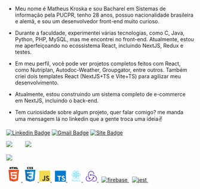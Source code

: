 - Meu nome é Matheus Kroska e sou Bacharel em Sistemas de informação pela PUCPR,
tenho 28 anos, possuo nacionalidade brasileira e alemã, e sou um desenvolvedor front-end muito curioso.

- Durante a faculdade, experimentei várias tecnologias, como C, Java, Python, PHP, MySQL, mas me encontrei no front-end.
Atualmente, estou me aperfeiçoando no ecossistema React, incluindo NextJS, Redux e testes.

- Em meu perfil, você pode ver projetos completos feitos com React, como Nutriplan, Autodoc-Weather, Groupgator, entre outros.
Também criei dois templates React (NextJS+TS e Vite+TS) para agilizar meu desenvolvimento.

- Atualmente, estou construindo um sistema completo de e-commerce em NextJS, incluindo o back-end.

- Tem curiosidade sobre algum projeto, quer falar comigo? me manda uma mensagem lá no linkedin que a gente troca uma ídeia✌️

<div>

[![Linkedin Badge](https://img.shields.io/badge/-Matheus%20Kroska-000000?style=flat-square&logo=Linkedin&logoColor=white&link=https://www.linkedin.com/in/matheus-kroska)](https://www.linkedin.com/in/matheus-kroska)
[![Gmail Badge](https://img.shields.io/badge/-kroskamatheus@gmail.com-000000?style=flat-square&logo=Gmail&logoColor=white&link=mailto:kroskamatheus@gmail.com)](mailto:kroskamatheus@gmail.com)
[![Site Badge](https://img.shields.io/badge/-matheuskroska/portfolio-000000?style=flat-square&logo=react&logoColor=white&labelColor=000000&link=https://matheuskroska.github.io/portfolio/)](https://matheuskroska.github.io/portfolio/)

</div>



<div>
<!--      <p><img src="https://komarev.com/ghpvc/?username=matheuskroska&label=Profile%20views&color=0e75b6&style=flat" alt="matheuskroska" /></p> -->
    <img height="150em" src="https://github-readme-stats.vercel.app/api?username=matheuskroska&show_icons=true&theme=tokyonight&include_all_commits=true&count_private=true"/>&nbsp&nbsp&nbsp&nbsp&nbsp&nbsp&nbsp&nbsp
    <img height="150em" src="https://github-readme-stats.vercel.app/api/top-langs/?username=matheuskroska&layout=compact&theme=tokyonight"/></div>

<!-- [![GitHub Streak](https://github-readme-streak-stats.herokuapp.com?user=matheuskroska&hide_border=true&background=FFFFFF)](https://git.io/streak-stats)
<div>
    <p><img src="https://komarev.com/ghpvc/?username=matheuskroska&label=Profile%20views&color=0e75b6&style=flat" alt="matheuskroska" /></p>
    <img align="left" style="width:300px" src="https://github-readme-stats.vercel.app/api/top-langs?username=matheuskroska&show_icons=true&locale=en&layout=compact" alt="matheuskroska" />
</div> -->

<br>
<img src="https://www.codewars.com/users/mhkroska/badges/small"></img>
<p align="left"> 
     <a href="https://www.w3.org/html/" target="_blank" rel="noreferrer"> 
          <img src="https://raw.githubusercontent.com/devicons/devicon/master/icons/html5/html5-original-wordmark.svg" alt="html5" width="40" height="40"/> 
     </a> 
     <a href="https://www.w3schools.com/css/" target="_blank" rel="noreferrer"> 
          <img src="https://raw.githubusercontent.com/devicons/devicon/master/icons/css3/css3-original-wordmark.svg" alt="css3" width="40" height="40"/> 
     </a>
     <a href="https://developer.mozilla.org/en-US/docs/Web/JavaScript" target="_blank" rel="noreferrer"> <img src="https://raw.githubusercontent.com/devicons/devicon/master/icons/javascript/javascript-original.svg" alt="javascript" width="30" height="30"/>
     </a>&nbsp
     <a href="https://www.typescriptlang.org/" target="_blank" rel="noreferrer"> 
          <img src="https://raw.githubusercontent.com/devicons/devicon/master/icons/typescript/typescript-original.svg" alt="typescript" width="30" height="30"/> 
     </a> &nbsp
     <a href="https://reactjs.org/" target="_blank" rel="noreferrer"> 
          <img src="https://raw.githubusercontent.com/devicons/devicon/master/icons/react/react-original-wordmark.svg" alt="react" width="30" height="30"/> 
     </a>&nbsp
     <a href="https://redux.js.org" target="_blank" rel="noreferrer"> 
          <img src="https://raw.githubusercontent.com/devicons/devicon/master/icons/redux/redux-original.svg" alt="redux" width="30" height="30"/> 
     </a>&nbsp
     <a href="https://firebase.google.com/" target="_blank" rel="noreferrer"> 
          <img src="https://www.vectorlogo.zone/logos/firebase/firebase-icon.svg" alt="firebase" width="30" height="30"/> 
     </a>&nbsp 
     <a href="https://jestjs.io" target="_blank" rel="noreferrer"> 
          <img src="https://www.vectorlogo.zone/logos/jestjsio/jestjsio-icon.svg" alt="jest" width="30" height="30"/> 
     </a> &nbsp
</p>



